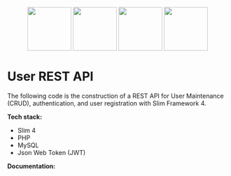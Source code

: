 <p align="center">
  <a><img src="https://proyectosbeta.net/wp-content/uploads/2017/07/Slim-Php.png" width="100" /></a>
  <a><img src="https://www.php.net/images/logos/new-php-logo.svg" width="100" /></a>
  <a><img src="https://cdn.freebiesupply.com/logos/large/2x/mysql-logo-png-transparent.png" width="100"></a>
  <a><img src="https://jwt.io/img/logo-asset.svg" width="100" /></a>
</p>

# User REST API
The following code is the construction of a REST API for User Maintenance (CRUD), authentication, and user registration with Slim Framework 4. 

<b>Tech stack:</b>
- Slim 4
- PHP
- MySQL
- Json Web Token (JWT)

<b>Documentation:</b>


